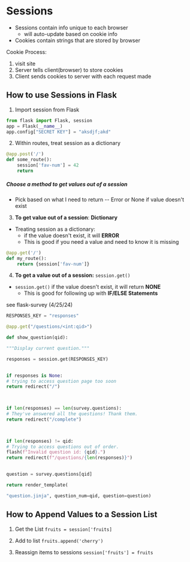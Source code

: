 # Sessions
- Sessions contain info unique to each browser
    - will auto-update based on cookie info
- Cookies contain strings that are stored by browser

Cookie Process:
1. visit site
2. Server tells client(browser) to store cookies
3. Client sends cookies to server with each request made


## How to use Sessions in Flask
1. Import session from Flask
```python
from flask import Flask, session
app = Flask(__name__)
app.config["SECRET KEY"] = "aksdjf;akd"
```

2. Within routes, treat session as a dictionary
```python
@app.post('/')
def some_route():
    session['fav-num'] = 42
    return
```

##### Choose a method to get values out of a session 
- Pick based on what I need to return -- Error or None if value doesn't exist 

3. **To get value out of a session**: **Dictionary**
- Treating session as a dictionary: 
	- if the value doesn't exist, it will **ERROR** 
	- This is good if you need a value and need to know it is missing 
```python
@app.get('/')
def my_route():
    return {session['fav-num']}
```

 4. **To get a value out of a session:** `session.get()`
- `session.get()` if the value doesn't exist, it will return **NONE**
	- This is good for following up with **IF/ELSE Statements** 

see flask-survey (4/25/24)
```python
RESPONSES_KEY = "responses"

@app.get("/questions/<int:qid>")

def show_question(qid):

"""Display current question."""

responses = session.get(RESPONSES_KEY)

  
if responses is None:
# trying to access question page too soon
return redirect("/")

  

if len(responses) == len(survey.questions):
# They've answered all the questions! Thank them.
return redirect("/complete")

  

if len(responses) != qid:
# Trying to access questions out of order.
flash(f"Invalid question id: {qid}.")
return redirect(f"/questions/{len(responses)}")

  
question = survey.questions[qid]

return render_template(

"question.jinja", question_num=qid, question=question)

```



## How to Append Values to a Session List
1. Get the List
`fruits = session['fruits]`

2. Add to list
`fruits.append('cherry')`

3. Reassign items to sessions
`session['fruits'] = fruits`